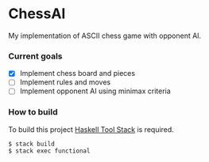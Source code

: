 # ChessAI

My implementation of ASCII chess game with opponent AI.

### Current goals
- [x] Implement chess board and pieces
- [ ] Implement rules and moves
- [ ] Implement opponent AI using minimax criteria

### How to build
To build this project [Haskell Tool Stack](https://github.com/commercialhaskell/stack) is required. 
```
$ stack build  
$ stack exec functional
```
